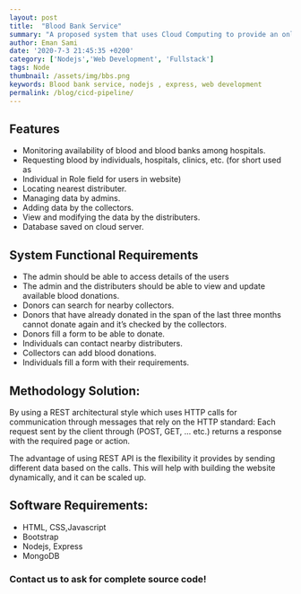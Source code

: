 ```yaml
---
layout: post
title:  "Blood Bank Service"
summary: "A proposed system that uses Cloud Computing to provide an online blood bank system."
author: Eman Sami
date: '2020-7-3 21:45:35 +0200'
category: ['Nodejs','Web Development', 'Fullstack']
tags: Node
thumbnail: /assets/img/bbs.png
keywords: Blood bank service, nodejs , express, web development
permalink: /blog/cicd-pipeline/
---
```


## Features

- Monitoring availability of blood and blood banks among hospitals.
- Requesting blood by individuals, hospitals, clinics, etc. (for short used as
- Individual in Role field for users in website)
- Locating nearest distributer.
- Managing data by admins.
- Adding data by the collectors.
- View and modifying the data by the distributers.
- Database saved on cloud server.


## System Functional Requirements

- The admin should be able to access details of the users
- The admin and the distributers should be able to view and update available blood donations.
- Donors can search for nearby collectors.
- Donors that have already donated in the span of the last three months cannot donate again
and it’s checked by the collectors.
- Donors fill a form to be able to donate.
- Individuals can contact nearby distributers.
- Collectors can add blood donations.
- Individuals fill a form with their requirements.

## Methodology Solution:
By using a REST architectural style which uses HTTP calls for communication
through messages that rely on the HTTP standard: Each request sent by the client through (POST, GET, ... etc.) returns a response
with the required page or action.

The advantage of using REST API is the flexibility it provides by sending different
data based on the calls. This will help with building the website dynamically, and it
can be scaled up.

## Software Requirements:
- HTML, CSS,Javascript
- Bootstrap
- Nodejs, Express
- MongoDB



### Contact us to ask for complete source code! 
<!-- ```yml
Heloo
```

Then to render this category using link and pages. All we need to do is,

1. Create a new file with [your_category_name].md inside categories folder.

2. Copy categories/sample_category.md file and replace the content in [your_category_name].md in that. (Please don't copy the code below its just sample, since it renders the jekyll syntax dynamically) -->

<!-- ```jsx
---
layout: page
title: Guides
permalink: /blog/categories/your_category_name/
---

<h5> Posts by Category : {{ page.title }} </h5>

<div class="card">
{% for post in site.categories.your_category_name %}
 <li class="category-posts"><span>{{ post.date | date_to_string }}</span> &nbsp; <a href="{{ post.url }}">{{ post.title }}</a></li>
{% endfor %}
</div>
``` -->

<!-- Using the category, all the posts associated with the category will be listed on
`http://localhost:4000/blog/categories/your_category_name` -->